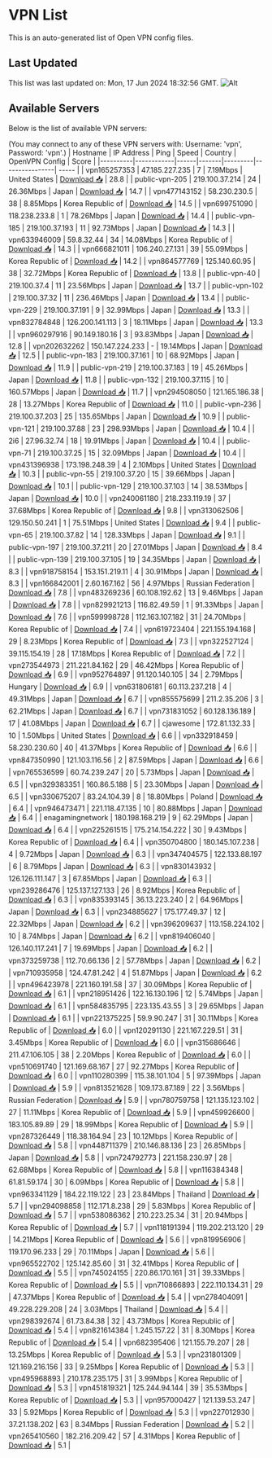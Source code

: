 # VPN List

This is an auto-generated list of Open VPN config files.

## Last Updated

This list was last updated on: Mon, 17 Jun 2024 18:32:56 GMT.
![Alt](https://repobeats.axiom.co/api/embed/186b98318ef1479477931607c1ad7d823f12451f.svg "Repobeats analytics image")

## Available Servers

Below is the list of available VPN servers:

(You may connect to any of these VPN servers with: Username: 'vpn', Password: 'vpn'.)
| Hostname | IP Address | Ping | Speed | Country | OpenVPN Config | Score |
|----------|------------|------|-------|---------|----------------| ----- |
| vpn165257353 | 47.185.227.235 | 7 | 7.19Mbps | United States | [Download 📥](./configs/server_0_US.ovpn) | 28.8 |
| public-vpn-205 | 219.100.37.214 | 24 | 26.36Mbps | Japan | [Download 📥](./configs/server_1_JP.ovpn) | 14.7 |
| vpn477143152 | 58.230.230.5 | 38 | 8.85Mbps | Korea Republic of | [Download 📥](./configs/server_2_KR.ovpn) | 14.5 |
| vpn699751090 | 118.238.233.8 | 1 | 78.26Mbps | Japan | [Download 📥](./configs/server_3_JP.ovpn) | 14.4 |
| public-vpn-185 | 219.100.37.193 | 11 | 92.73Mbps | Japan | [Download 📥](./configs/server_4_JP.ovpn) | 14.3 |
| vpn633946009 | 59.8.32.44 | 34 | 14.08Mbps | Korea Republic of | [Download 📥](./configs/server_5_KR.ovpn) | 14.3 |
| vpn666821011 | 106.240.27.131 | 39 | 55.09Mbps | Korea Republic of | [Download 📥](./configs/server_6_KR.ovpn) | 14.2 |
| vpn864577769 | 125.140.60.95 | 38 | 32.72Mbps | Korea Republic of | [Download 📥](./configs/server_7_KR.ovpn) | 13.8 |
| public-vpn-40 | 219.100.37.4 | 11 | 23.56Mbps | Japan | [Download 📥](./configs/server_8_JP.ovpn) | 13.7 |
| public-vpn-102 | 219.100.37.32 | 11 | 236.46Mbps | Japan | [Download 📥](./configs/server_9_JP.ovpn) | 13.4 |
| public-vpn-229 | 219.100.37.191 | 9 | 32.99Mbps | Japan | [Download 📥](./configs/server_10_JP.ovpn) | 13.3 |
| vpn832784848 | 126.200.141.113 | 3 | 18.11Mbps | Japan | [Download 📥](./configs/server_11_JP.ovpn) | 13.3 |
| vpn960297916 | 90.149.180.16 | 3 | 93.83Mbps | Japan | [Download 📥](./configs/server_12_JP.ovpn) | 12.8 |
| vpn202632262 | 150.147.224.233 | - | 19.14Mbps | Japan | [Download 📥](./configs/server_13_JP.ovpn) | 12.5 |
| public-vpn-183 | 219.100.37.161 | 10 | 68.92Mbps | Japan | [Download 📥](./configs/server_14_JP.ovpn) | 11.9 |
| public-vpn-219 | 219.100.37.183 | 19 | 45.26Mbps | Japan | [Download 📥](./configs/server_15_JP.ovpn) | 11.8 |
| public-vpn-132 | 219.100.37.115 | 10 | 160.57Mbps | Japan | [Download 📥](./configs/server_16_JP.ovpn) | 11.7 |
| vpn294508050 | 121.165.186.38 | 28 | 13.27Mbps | Korea Republic of | [Download 📥](./configs/server_17_KR.ovpn) | 11.0 |
| public-vpn-236 | 219.100.37.203 | 25 | 135.65Mbps | Japan | [Download 📥](./configs/server_18_JP.ovpn) | 10.9 |
| public-vpn-121 | 219.100.37.88 | 23 | 298.93Mbps | Japan | [Download 📥](./configs/server_19_JP.ovpn) | 10.4 |
| 2i6 | 27.96.32.74 | 18 | 19.91Mbps | Japan | [Download 📥](./configs/server_20_JP.ovpn) | 10.4 |
| public-vpn-71 | 219.100.37.25 | 15 | 32.09Mbps | Japan | [Download 📥](./configs/server_21_JP.ovpn) | 10.4 |
| vpn431396938 | 173.198.248.39 | 4 | 2.10Mbps | United States | [Download 📥](./configs/server_22_US.ovpn) | 10.3 |
| public-vpn-55 | 219.100.37.20 | 15 | 39.66Mbps | Japan | [Download 📥](./configs/server_23_JP.ovpn) | 10.1 |
| public-vpn-129 | 219.100.37.103 | 14 | 38.53Mbps | Japan | [Download 📥](./configs/server_24_JP.ovpn) | 10.0 |
| vpn240061180 | 218.233.119.19 | 37 | 37.68Mbps | Korea Republic of | [Download 📥](./configs/server_25_KR.ovpn) | 9.8 |
| vpn313062506 | 129.150.50.241 | 1 | 75.51Mbps | United States | [Download 📥](./configs/server_26_US.ovpn) | 9.4 |
| public-vpn-65 | 219.100.37.82 | 14 | 128.33Mbps | Japan | [Download 📥](./configs/server_27_JP.ovpn) | 9.1 |
| public-vpn-197 | 219.100.37.211 | 20 | 27.01Mbps | Japan | [Download 📥](./configs/server_28_JP.ovpn) | 8.4 |
| public-vpn-139 | 219.100.37.105 | 19 | 34.35Mbps | Japan | [Download 📥](./configs/server_29_JP.ovpn) | 8.3 |
| vpn918758154 | 153.151.219.11 | 4 | 30.91Mbps | Japan | [Download 📥](./configs/server_30_JP.ovpn) | 8.3 |
| vpn166842001 | 2.60.167.162 | 56 | 4.97Mbps | Russian Federation | [Download 📥](./configs/server_31_RU.ovpn) | 7.8 |
| vpn483269236 | 60.108.192.62 | 13 | 9.46Mbps | Japan | [Download 📥](./configs/server_32_JP.ovpn) | 7.8 |
| vpn829921213 | 116.82.49.59 | 1 | 91.33Mbps | Japan | [Download 📥](./configs/server_33_JP.ovpn) | 7.6 |
| vpn599998728 | 112.163.107.182 | 31 | 24.70Mbps | Korea Republic of | [Download 📥](./configs/server_34_KR.ovpn) | 7.4 |
| vpn619723404 | 221.155.194.168 | 29 | 8.23Mbps | Korea Republic of | [Download 📥](./configs/server_35_KR.ovpn) | 7.3 |
| vpn322527124 | 39.115.154.19 | 28 | 17.18Mbps | Korea Republic of | [Download 📥](./configs/server_36_KR.ovpn) | 7.2 |
| vpn273544973 | 211.221.84.162 | 29 | 46.42Mbps | Korea Republic of | [Download 📥](./configs/server_37_KR.ovpn) | 6.9 |
| vpn952764897 | 91.120.140.105 | 34 | 2.79Mbps | Hungary | [Download 📥](./configs/server_38_HU.ovpn) | 6.9 |
| vpn631806181 | 60.113.237.218 | 4 | 49.31Mbps | Japan | [Download 📥](./configs/server_39_JP.ovpn) | 6.7 |
| vpn855575699 | 211.2.35.206 | 3 | 62.21Mbps | Japan | [Download 📥](./configs/server_40_JP.ovpn) | 6.7 |
| vpn731831052 | 60.128.136.189 | 17 | 41.08Mbps | Japan | [Download 📥](./configs/server_41_JP.ovpn) | 6.7 |
| cjawesome | 172.81.132.33 | 10 | 1.50Mbps | United States | [Download 📥](./configs/server_42_US.ovpn) | 6.6 |
| vpn332918459 | 58.230.230.60 | 40 | 41.37Mbps | Korea Republic of | [Download 📥](./configs/server_43_KR.ovpn) | 6.6 |
| vpn847350990 | 121.103.116.56 | 2 | 87.59Mbps | Japan | [Download 📥](./configs/server_44_JP.ovpn) | 6.6 |
| vpn765536599 | 60.74.239.247 | 20 | 5.73Mbps | Japan | [Download 📥](./configs/server_45_JP.ovpn) | 6.5 |
| vpn329383351 | 160.86.5.188 | 5 | 23.30Mbps | Japan | [Download 📥](./configs/server_46_JP.ovpn) | 6.5 |
| vpn330675207 | 83.24.104.39 | 8 | 18.80Mbps | Poland | [Download 📥](./configs/server_47_PL.ovpn) | 6.4 |
| vpn946473471 | 221.118.47.135 | 10 | 80.88Mbps | Japan | [Download 📥](./configs/server_48_JP.ovpn) | 6.4 |
| enagamingnetwork | 180.198.168.219 | 9 | 62.29Mbps | Japan | [Download 📥](./configs/server_49_JP.ovpn) | 6.4 |
| vpn225261515 | 175.214.154.222 | 30 | 9.43Mbps | Korea Republic of | [Download 📥](./configs/server_50_KR.ovpn) | 6.4 |
| vpn350704800 | 180.145.107.238 | 4 | 9.72Mbps | Japan | [Download 📥](./configs/server_51_JP.ovpn) | 6.3 |
| vpn347404575 | 122.133.88.197 | 6 | 8.79Mbps | Japan | [Download 📥](./configs/server_52_JP.ovpn) | 6.3 |
| vpn830143932 | 126.126.111.147 | 3 | 67.85Mbps | Japan | [Download 📥](./configs/server_53_JP.ovpn) | 6.3 |
| vpn239286476 | 125.137.127.133 | 26 | 8.92Mbps | Korea Republic of | [Download 📥](./configs/server_54_KR.ovpn) | 6.3 |
| vpn835393145 | 36.13.223.240 | 2 | 64.96Mbps | Japan | [Download 📥](./configs/server_55_JP.ovpn) | 6.3 |
| vpn234885627 | 175.177.49.37 | 12 | 22.32Mbps | Japan | [Download 📥](./configs/server_56_JP.ovpn) | 6.2 |
| vpn396209637 | 113.158.224.102 | 10 | 8.74Mbps | Japan | [Download 📥](./configs/server_57_JP.ovpn) | 6.2 |
| vpn819406040 | 126.140.117.241 | 7 | 19.69Mbps | Japan | [Download 📥](./configs/server_58_JP.ovpn) | 6.2 |
| vpn373259738 | 112.70.66.136 | 2 | 57.78Mbps | Japan | [Download 📥](./configs/server_59_JP.ovpn) | 6.2 |
| vpn710935958 | 124.47.81.242 | 4 | 51.87Mbps | Japan | [Download 📥](./configs/server_60_JP.ovpn) | 6.2 |
| vpn496423978 | 221.160.191.58 | 37 | 30.09Mbps | Korea Republic of | [Download 📥](./configs/server_61_KR.ovpn) | 6.1 |
| vpn218951426 | 122.16.130.196 | 12 | 5.74Mbps | Japan | [Download 📥](./configs/server_62_JP.ovpn) | 6.1 |
| vpn584835795 | 223.135.43.55 | 3 | 29.65Mbps | Japan | [Download 📥](./configs/server_63_JP.ovpn) | 6.1 |
| vpn221375225 | 59.9.90.247 | 31 | 30.11Mbps | Korea Republic of | [Download 📥](./configs/server_64_KR.ovpn) | 6.0 |
| vpn120291130 | 221.167.229.51 | 31 | 3.45Mbps | Korea Republic of | [Download 📥](./configs/server_65_KR.ovpn) | 6.0 |
| vpn315686646 | 211.47.106.105 | 38 | 2.20Mbps | Korea Republic of | [Download 📥](./configs/server_66_KR.ovpn) | 6.0 |
| vpn510691740 | 121.169.68.167 | 27 | 92.27Mbps | Korea Republic of | [Download 📥](./configs/server_67_KR.ovpn) | 6.0 |
| vpn110280399 | 115.38.101.104 | 5 | 97.39Mbps | Japan | [Download 📥](./configs/server_68_JP.ovpn) | 5.9 |
| vpn813521628 | 109.173.87.189 | 22 | 3.56Mbps | Russian Federation | [Download 📥](./configs/server_69_RU.ovpn) | 5.9 |
| vpn780759758 | 121.135.123.102 | 27 | 11.11Mbps | Korea Republic of | [Download 📥](./configs/server_70_KR.ovpn) | 5.9 |
| vpn459926600 | 183.105.89.89 | 29 | 18.99Mbps | Korea Republic of | [Download 📥](./configs/server_71_KR.ovpn) | 5.9 |
| vpn287326449 | 118.38.164.94 | 23 | 10.12Mbps | Korea Republic of | [Download 📥](./configs/server_72_KR.ovpn) | 5.8 |
| vpn448711379 | 210.146.88.136 | 23 | 26.85Mbps | Japan | [Download 📥](./configs/server_73_JP.ovpn) | 5.8 |
| vpn724792773 | 221.158.230.97 | 28 | 62.68Mbps | Korea Republic of | [Download 📥](./configs/server_74_KR.ovpn) | 5.8 |
| vpn116384348 | 61.81.59.174 | 30 | 6.09Mbps | Korea Republic of | [Download 📥](./configs/server_75_KR.ovpn) | 5.8 |
| vpn963341129 | 184.22.119.122 | 23 | 23.84Mbps | Thailand | [Download 📥](./configs/server_76_TH.ovpn) | 5.7 |
| vpn294098858 | 112.171.8.238 | 29 | 5.83Mbps | Korea Republic of | [Download 📥](./configs/server_77_KR.ovpn) | 5.7 |
| vpn538086362 | 210.223.25.34 | 31 | 20.94Mbps | Korea Republic of | [Download 📥](./configs/server_78_KR.ovpn) | 5.7 |
| vpn118191394 | 119.202.213.120 | 29 | 14.21Mbps | Korea Republic of | [Download 📥](./configs/server_79_KR.ovpn) | 5.6 |
| vpn819956906 | 119.170.96.233 | 29 | 70.11Mbps | Japan | [Download 📥](./configs/server_80_JP.ovpn) | 5.6 |
| vpn965522702 | 125.142.85.60 | 31 | 32.41Mbps | Korea Republic of | [Download 📥](./configs/server_81_KR.ovpn) | 5.5 |
| vpn745024155 | 220.86.170.161 | 31 | 39.33Mbps | Korea Republic of | [Download 📥](./configs/server_82_KR.ovpn) | 5.5 |
| vpn710866893 | 222.110.134.31 | 29 | 47.37Mbps | Korea Republic of | [Download 📥](./configs/server_83_KR.ovpn) | 5.4 |
| vpn278404091 | 49.228.229.208 | 24 | 3.03Mbps | Thailand | [Download 📥](./configs/server_84_TH.ovpn) | 5.4 |
| vpn298392674 | 61.73.84.38 | 32 | 43.73Mbps | Korea Republic of | [Download 📥](./configs/server_85_KR.ovpn) | 5.4 |
| vpn821614384 | 1.245.157.22 | 31 | 8.30Mbps | Korea Republic of | [Download 📥](./configs/server_86_KR.ovpn) | 5.4 |
| vpn682395406 | 121.155.79.207 | 28 | 13.25Mbps | Korea Republic of | [Download 📥](./configs/server_87_KR.ovpn) | 5.3 |
| vpn231801309 | 121.169.216.156 | 33 | 9.25Mbps | Korea Republic of | [Download 📥](./configs/server_88_KR.ovpn) | 5.3 |
| vpn495968893 | 210.178.235.175 | 31 | 3.99Mbps | Korea Republic of | [Download 📥](./configs/server_89_KR.ovpn) | 5.3 |
| vpn451819321 | 125.244.94.144 | 39 | 35.53Mbps | Korea Republic of | [Download 📥](./configs/server_90_KR.ovpn) | 5.3 |
| vpn957000427 | 121.139.53.247 | 33 | 5.92Mbps | Korea Republic of | [Download 📥](./configs/server_91_KR.ovpn) | 5.3 |
| vpn227012930 | 37.21.138.202 | 63 | 8.34Mbps | Russian Federation | [Download 📥](./configs/server_92_RU.ovpn) | 5.2 |
| vpn265410560 | 182.216.209.42 | 57 | 4.31Mbps | Korea Republic of | [Download 📥](./configs/server_93_KR.ovpn) | 5.1 |
